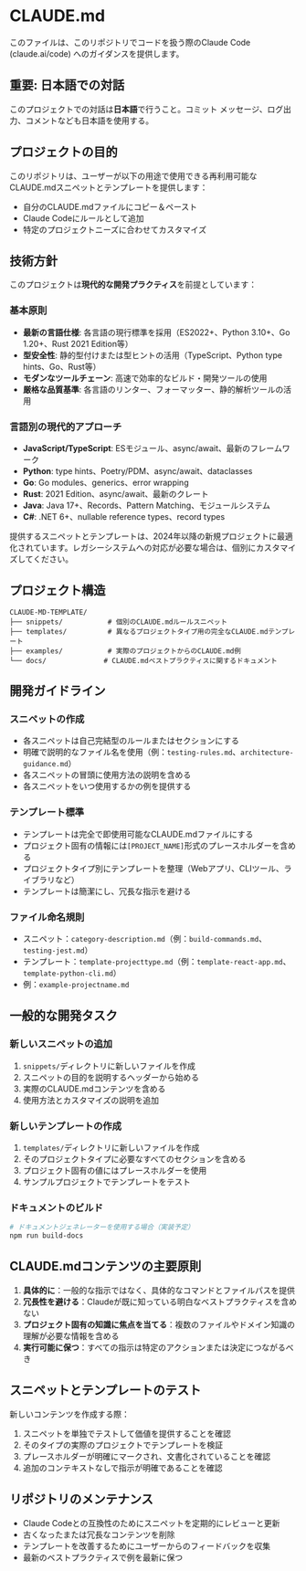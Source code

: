 # CLAUDE.md

このファイルは、このリポジトリでコードを扱う際のClaude Code (claude.ai/code) へのガイダンスを提供します。

## 重要: 日本語での対話
このプロジェクトでの対話は**日本語**で行うこと。コミット メッセージ、ログ出力、コメントなども日本語を使用する。

## プロジェクトの目的

このリポジトリは、ユーザーが以下の用途で使用できる再利用可能なCLAUDE.mdスニペットとテンプレートを提供します：
- 自分のCLAUDE.mdファイルにコピー＆ペースト
- Claude Codeにルールとして追加
- 特定のプロジェクトニーズに合わせてカスタマイズ

## 技術方針

このプロジェクトは**現代的な開発プラクティス**を前提としています：

### 基本原則
- **最新の言語仕様**: 各言語の現行標準を採用（ES2022+、Python 3.10+、Go 1.20+、Rust 2021 Edition等）
- **型安全性**: 静的型付けまたは型ヒントの活用（TypeScript、Python type hints、Go、Rust等）
- **モダンなツールチェーン**: 高速で効率的なビルド・開発ツールの使用
- **厳格な品質基準**: 各言語のリンター、フォーマッター、静的解析ツールの活用

### 言語別の現代的アプローチ
- **JavaScript/TypeScript**: ESモジュール、async/await、最新のフレームワーク
- **Python**: type hints、Poetry/PDM、async/await、dataclasses
- **Go**: Go modules、generics、error wrapping
- **Rust**: 2021 Edition、async/await、最新のクレート
- **Java**: Java 17+、Records、Pattern Matching、モジュールシステム
- **C#**: .NET 6+、nullable reference types、record types

提供するスニペットとテンプレートは、2024年以降の新規プロジェクトに最適化されています。レガシーシステムへの対応が必要な場合は、個別にカスタマイズしてください。

## プロジェクト構造

```
CLAUDE-MD-TEMPLATE/
├── snippets/           # 個別のCLAUDE.mdルールスニペット
├── templates/          # 異なるプロジェクトタイプ用の完全なCLAUDE.mdテンプレート
├── examples/           # 実際のプロジェクトからのCLAUDE.md例
└── docs/              # CLAUDE.mdベストプラクティスに関するドキュメント
```

## 開発ガイドライン

### スニペットの作成
- 各スニペットは自己完結型のルールまたはセクションにする
- 明確で説明的なファイル名を使用（例：`testing-rules.md`、`architecture-guidance.md`）
- 各スニペットの冒頭に使用方法の説明を含める
- 各スニペットをいつ使用するかの例を提供する

### テンプレート標準
- テンプレートは完全で即使用可能なCLAUDE.mdファイルにする
- プロジェクト固有の情報には`[PROJECT_NAME]`形式のプレースホルダーを含める
- プロジェクトタイプ別にテンプレートを整理（Webアプリ、CLIツール、ライブラリなど）
- テンプレートは簡潔にし、冗長な指示を避ける

### ファイル命名規則
- スニペット：`category-description.md`（例：`build-commands.md`、`testing-jest.md`）
- テンプレート：`template-projecttype.md`（例：`template-react-app.md`、`template-python-cli.md`）
- 例：`example-projectname.md`

## 一般的な開発タスク

### 新しいスニペットの追加
1. `snippets/`ディレクトリに新しいファイルを作成
2. スニペットの目的を説明するヘッダーから始める
3. 実際のCLAUDE.mdコンテンツを含める
4. 使用方法とカスタマイズの説明を追加

### 新しいテンプレートの作成
1. `templates/`ディレクトリに新しいファイルを作成
2. そのプロジェクトタイプに必要なすべてのセクションを含める
3. プロジェクト固有の値にはプレースホルダーを使用
4. サンプルプロジェクトでテンプレートをテスト

### ドキュメントのビルド
```bash
# ドキュメントジェネレーターを使用する場合（実装予定）
npm run build-docs
```

## CLAUDE.mdコンテンツの主要原則

1. **具体的に**：一般的な指示ではなく、具体的なコマンドとファイルパスを提供
2. **冗長性を避ける**：Claudeが既に知っている明白なベストプラクティスを含めない
3. **プロジェクト固有の知識に焦点を当てる**：複数のファイルやドメイン知識の理解が必要な情報を含める
4. **実行可能に保つ**：すべての指示は特定のアクションまたは決定につながるべき

## スニペットとテンプレートのテスト

新しいコンテンツを作成する際：
1. スニペットを単独でテストして価値を提供することを確認
2. そのタイプの実際のプロジェクトでテンプレートを検証
3. プレースホルダーが明確にマークされ、文書化されていることを確認
4. 追加のコンテキストなしで指示が明確であることを確認

## リポジトリのメンテナンス

- Claude Codeとの互換性のためにスニペットを定期的にレビューと更新
- 古くなったまたは冗長なコンテンツを削除
- テンプレートを改善するためにユーザーからのフィードバックを収集
- 最新のベストプラクティスで例を最新に保つ